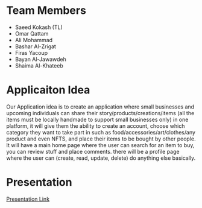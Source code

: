 # Team Members #
- Saeed Kokash (TL)
- Omar Qattam
- Ali Mohammad
- Bashar Al-Zrigat
- Firas Yacoup
- Bayan Al-Jawawdeh
- Shaima Al-Khateeb

# Applicaiton Idea #

Our Application idea is to create an application where small businesses and upcoming individuals can share their story/products/creations/items (all the items must be locally handmade to support small businesses only) in one platform, it will give them the ability to create an account, choose which category they want to take part in such as food/accessories/art/clothes/any product and even NFTS, and place their items to be bought by other people. It will have a main home page where the user can search for an item to buy, you can review stuff and place comments. there will be a profile page where the user can (create, read, update, delete) do anything else basically.

# Presentation #

[Presentation Link](https://docs.google.com/presentation/d/1cgw91gsm0qrtlszBNoNFHQpgezaBNBD4eTJ_-zvhq9k/edit?usp=sharing)
